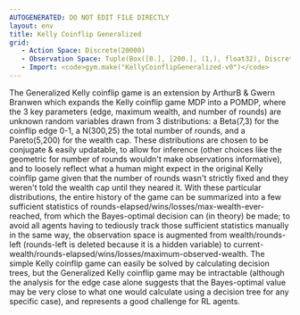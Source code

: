 ```yaml
---
AUTOGENERATED: DO NOT EDIT FILE DIRECTLY
layout: env
title: Kelly Coinflip Generalized
grid:
   - Action Space: Discrete(20000)
   - Observation Space: Tuple(Box([0.], [200.], (1,), float32), Discrete(326), Discrete(326), Discrete(326), Box([0.], [200.], (1,), float32))
   - Import: <code>gym.make("KellyCoinflipGeneralized-v0")</code>
---
```

The Generalized Kelly coinflip game is an extension by ArthurB & Gwern Branwen
which expands the Kelly coinflip game MDP into a POMDP, where the 3 key parameters
(edge, maximum wealth, and number of rounds) are unknown random variables drawn
from 3 distributions: a Beta(7,3) for the coinflip edge 0-1, a N(300,25) the total
number of rounds, and a Pareto(5,200) for the wealth cap. These distributions are
chosen to be conjugate & easily updatable, to allow for inference (other choices
like the geometric for number of rounds wouldn't make observations informative),
and to loosely reflect what a human might expect in the original Kelly coinflip
game given that the number of rounds wasn't strictly fixed and they weren't told
the wealth cap until they neared it. With these particular distributions, the
entire history of the game can be summarized into a few sufficient statistics of
rounds-elapsed/wins/losses/max-wealth-ever-reached, from which the Bayes-optimal
decision can (in theory) be made; to avoid all agents having to tediously track
those sufficient statistics manually in the same way, the observation space is
augmented from wealth/rounds-left (rounds-left is deleted because it is a hidden
variable) to current-wealth/rounds-elapsed/wins/losses/maximum-observed-wealth.
The simple Kelly coinflip game can easily be solved by calculating decision trees,
but the Generalized Kelly coinflip game may be intractable (although the analysis
for the edge case alone suggests that the Bayes-optimal value may be very close to
what one would calculate using a decision tree for any specific case), and
represents a good challenge for RL agents.
